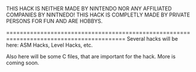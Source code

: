 THIS HACK IS NEITHER MADE BY NINTENDO NOR ANY AFFILIATED COMPANIES BY NINTNEDO!
THIS HACK IS COMPLETLY MADE BY PRIVATE PERSONS FOR FUN AND ARE HOBBYS.

=========================================================================================
Several hacks will be here:
ASM Hacks, Level Hacks, etc.

Also here will be some C files, that are important for the hack.
More is coming soon.